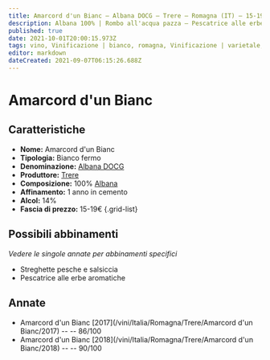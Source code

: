 ```yaml
---
title: Amarcord d'un Bianc – Albana DOCG – Trere – Romagna (IT) – 15-19€ – 3★-4★
description: Albana 100% | Rombo all'acqua pazza – Pescatrice alle erbe aromatiche
published: true
date: 2021-10-01T20:00:15.973Z
tags: vino, Vinificazione | bianco, romagna, Vinificazione | varietale, Valutazioni | 4 stelle, Vitigni | Albana, Streghette pesche e salsiccia, Pescatrice alle erbe aromatiche, Prezzi | 15-19€
editor: markdown
dateCreated: 2021-09-07T06:15:26.688Z
---
```


# Amarcord d'un Bianc

## Caratteristiche
- **Nome:** Amarcord d'un Bianc
- **Tipologia:** Bianco fermo
- **Denominazione:** [Albana DOCG](/denominazioni/Italia/Romagna/DOCG/Albana)
- **Produttore:** [Trere](/produttori/Italia/Romagna/Trere) 
- **Composizione:** 100% [Albana](/vitigni/Italia/bacca-bianca/albana)
- **Affinamento:** 1 anno in cemento
- **Alcol:** 14%
- **Fascia di prezzo:** 15-19€
{.grid-list}



## Possibili abbinamenti
*Vedere le singole annate per abbinamenti specifici*

- Streghette pesche e salsiccia
- Pescatrice alle erbe aromatiche

## Annate
- Amarcord d'un Bianc [2017](/vini/Italia/Romagna/Trere/Amarcord d'un Bianc/2017) -- <span class="star-3"></span> -- 86/100
- Amarcord d'un Bianc [2018](/vini/Italia/Romagna/Trere/Amarcord d'un Bianc/2018) -- <span class="star-4"></span> -- 90/100 